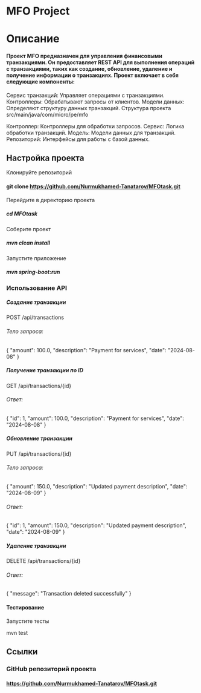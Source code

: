 # MFO Project
# Описание

#### Проект MFO предназначен для управления финансовыми транзакциями. Он предоставляет REST API для выполнения операций с транзакциями, таких как создание, обновление, удаление и получение информации о транзакциях. Проект включает в себя следующие компоненты:

Сервис транзакций: Управляет операциями с транзакциями.
Контроллеры: Обрабатывают запросы от клиентов.
Модели данных: Определяют структуру данных транзакций.
Структура проекта
src/main/java/com/micro/pe/mfo

Контроллер: Контроллеры для обработки запросов.
Сервис: Логика обработки транзакций.
Модель: Модели данных для транзакций.
Репозиторий: Интерфейсы для работы с базой данных.

## Настройка проекта
Клонируйте репозиторий
#### git clone https://github.com/Nurmukhamed-Tanatarov/MFOtask.git
Перейдите в директорию проекта
##### cd MFOtask
Соберите проект

##### mvn clean install

Запустите приложение

##### mvn spring-boot:run
### Использование API
##### Создание транзакции
POST /api/transactions

###### Тело запроса:

{
"amount": 100.0,
"description": "Payment for services",
"date": "2024-08-08"
}

##### Получение транзакции по ID
GET /api/transactions/{id}

###### Ответ:

{
"id": 1,
"amount": 100.0,
"description": "Payment for services",
"date": "2024-08-08"
}

##### Обновление транзакции
PUT /api/transactions/{id}

###### Тело запроса:

{
"amount": 150.0,
"description": "Updated payment description",
"date": "2024-08-09"
}
###### Ответ:

{
"id": 1,
"amount": 150.0,
"description": "Updated payment description",
"date": "2024-08-09"
}

##### Удаление транзакции
DELETE /api/transactions/{id}

###### Ответ:
{
"message": "Transaction deleted successfully"
}

#### Тестирование
Запустите тесты

mvn test

## Ссылки
### GitHub репозиторий проекта

#### https://github.com/Nurmukhamed-Tanatarov/MFOtask.git
